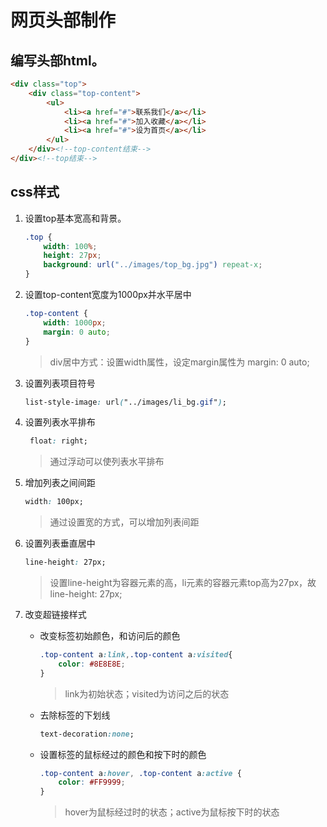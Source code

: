 # 网页头部制作

## 编写头部html。

```html
<div class="top">
    <div class="top-content">
        <ul>
            <li><a href="#">联系我们</a></li>
            <li><a href="#">加入收藏</a></li>
            <li><a href="#">设为首页</a></li>
        </ul>
    </div><!--top-content结束-->
</div><!--top结束-->
```

## css样式

1. 设置top基本宽高和背景。

   ```css
   .top {
       width: 100%;
       height: 27px;
       background: url("../images/top_bg.jpg") repeat-x;
   }
   ```

2. 设置top-content宽度为1000px并水平居中

   ```css
   .top-content {
       width: 1000px;
       margin: 0 auto;
   }
   ```

   > div居中方式：设置width属性，设定margin属性为  margin: 0 auto;

3. 设置列表项目符号

   ```css
   list-style-image: url("../images/li_bg.gif");
   ```

4. 设置列表水平排布

   ```css
    float: right;
   ```

   > 通过浮动可以使列表水平排布

5. 增加列表之间间距

   ```css
   width: 100px;
   ```

   > 通过设置宽的方式，可以增加列表间距

6. 设置列表垂直居中

   ```css
   line-height: 27px;
   ```

   > 设置line-height为容器元素的高，li元素的容器元素top高为27px，故line-height: 27px;

7. 改变超链接样式

   - 改变<a>标签初始颜色，和访问后的颜色

     ```css
     .top-content a:link,.top-content a:visited{
         color: #8E8E8E;
     }
     ```

     > link为初始状态；visited为访问之后的状态

   - 去除<a>标签的下划线

     ```css
     text-decoration:none;
     ```

   - 设置<a>标签的鼠标经过的颜色和按下时的颜色

     ```css
     .top-content a:hover, .top-content a:active {
         color: #FF9999;
     }
     ```

     > hover为鼠标经过时的状态；active为鼠标按下时的状态
